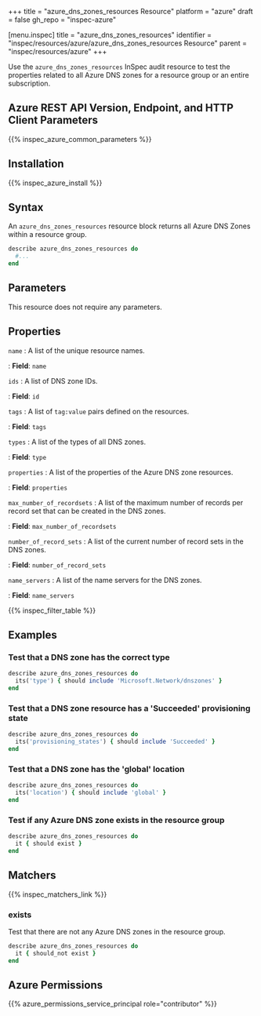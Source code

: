 +++
title = "azure_dns_zones_resources Resource"
platform = "azure"
draft = false
gh_repo = "inspec-azure"

[menu.inspec]
title = "azure_dns_zones_resources"
identifier = "inspec/resources/azure/azure_dns_zones_resources Resource"
parent = "inspec/resources/azure"
+++

Use the `azure_dns_zones_resources` InSpec audit resource to test the properties related to all Azure DNS zones for a resource group or an entire subscription.

## Azure REST API Version, Endpoint, and HTTP Client Parameters

{{% inspec_azure_common_parameters %}}

## Installation

{{% inspec_azure_install %}}

## Syntax

An `azure_dns_zones_resources` resource block returns all Azure DNS Zones within a resource group.

```ruby
describe azure_dns_zones_resources do
  #...
end
```

## Parameters

This resource does not require any parameters.

## Properties

`name`
: A list of the unique resource names.

: **Field**: `name`

`ids`
: A list of DNS zone IDs.

: **Field**: `id`

`tags`
: A list of `tag:value` pairs defined on the resources.

: **Field**: `tags`

`types`
: A list of the types of all DNS zones.

: **Field**: `type`

`properties`
: A list of the properties of the Azure DNS zone resources.

: **Field**: `properties`

`max_number_of_recordsets`
: A list of the maximum number of records per record set that can be created in the DNS zones.

: **Field**: `max_number_of_recordsets`

`number_of_record_sets`
: A list of the current number of record sets in the DNS zones.

: **Field**: `number_of_record_sets`

`name_servers`
: A list of the name servers for the DNS zones.

: **Field**: `name_servers`

{{% inspec_filter_table %}}

## Examples

### Test that a DNS zone has the correct type

```ruby
describe azure_dns_zones_resources do
  its('type') { should include 'Microsoft.Network/dnszones' }
end
```

### Test that a DNS zone resource has a 'Succeeded' provisioning state

```ruby
describe azure_dns_zones_resources do
  its('provisioning_states') { should include 'Succeeded' }
end
```

### Test that a DNS zone has the 'global' location

```ruby
describe azure_dns_zones_resources do
  its('location') { should include 'global' }
end
```

### Test if any Azure DNS zone exists in the resource group

```ruby
describe azure_dns_zones_resources do
  it { should exist }
end
```

## Matchers

{{% inspec_matchers_link %}}

### exists

Test that there are not any Azure DNS zones in the resource group.

```ruby
describe azure_dns_zones_resources do
  it { should_not exist }
end
```

## Azure Permissions

{{% azure_permissions_service_principal role="contributor" %}}
